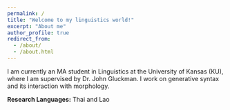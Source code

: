 ```yaml
---
permalink: /
title: "Welcome to my linguistics world!"
excerpt: "About me"
author_profile: true
redirect_from: 
  - /about/
  - /about.html
---
```


I am currently an MA student in Linguistics at the University of Kansas (KU), where I am supervised by Dr. John Gluckman. I work on generative syntax and its interaction with morphology. 

**Research Languages:** Thai and Lao
